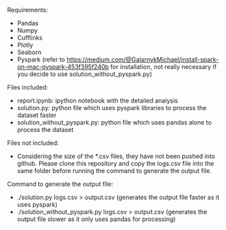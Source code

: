 Requirements:
- Pandas
- Numpy
- Cufflinks
- Plotly
- Seaborn
- Pyspark (refer to https://medium.com/@GalarnykMichael/install-spark-on-mac-pyspark-453f395f240b for installation,
           not really necessary if you decide to use solution_without_pyspark.py)
           
Files included:
- report.ipynb: ipython notebook with the detailed analysis
- solution.py: python file which uses pyspark libraries to process the dataset faster
- solution_without_pyspark.py: python file which uses pandas alone to process the dataset

Files not included:
- Considering the size of the *.csv files, they have not been pushed into github. Please clone this repository and copy the logs.csv file
into the same folder before running the command to generate the output file. 

Command to generate the output file:
- ./solution.py logs.csv > output.csv (generates the output file faster as it uses pyspark)
- ./solution_without_pyspark.py logs.csv > output.csv (generates the output file slower as it only uses pandas for processing)
